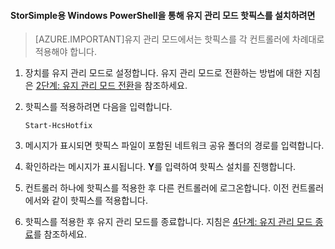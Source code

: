<!--author=SharS last changed: 9/17/15-->

#### StorSimple용 Windows PowerShell을 통해 유지 관리 모드 핫픽스를 설치하려면

> [AZURE.IMPORTANT]유지 관리 모드에서는 핫픽스를 각 컨트롤러에 차례대로 적용해야 합니다.

1. 장치를 유지 관리 모드로 설정합니다. 유지 관리 모드로 전환하는 방법에 대한 지침은 [2단계: 유지 관리 모드 전환](storsimple-update-device.md#step2)을 참조하세요.

2. 핫픽스를 적용하려면 다음을 입력합니다.

     `Start-HcsHotfix`

3. 메시지가 표시되면 핫픽스 파일이 포함된 네트워크 공유 폴더의 경로를 입력합니다.

4. 확인하라는 메시지가 표시됩니다. **Y**를 입력하여 핫픽스 설치를 진행합니다.

5. 컨트롤러 하나에 핫픽스를 적용한 후 다른 컨트롤러에 로그온합니다. 이전 컨트롤러에서와 같이 핫픽스를 적용합니다.

6. 핫픽스를 적용한 후 유지 관리 모드를 종료합니다. 지침은 [4단계: 유지 관리 모드 종료](storsimple-update-device.md#step4)를 참조하세요.

<!---HONumber=Oct15_HO3-->